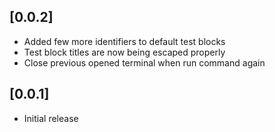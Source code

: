 ## [0.0.2]
- Added few more identifiers to default test blocks
- Test block titles are now being escaped properly
- Close previous opened terminal when run command again

## [0.0.1]
- Initial release